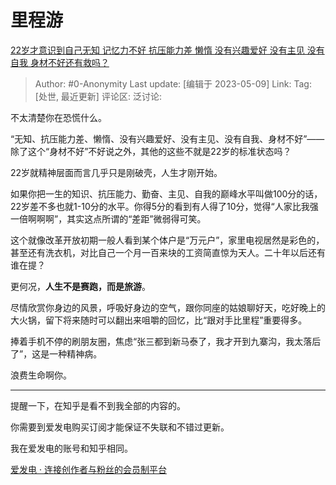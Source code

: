 # 里程游
[22岁才意识到自己无知 记忆力不好 抗压能力差 懒惰 没有兴趣爱好 没有主见 没有自我 身材不好还有救吗？](https://www.zhihu.com/question/29616331/answer/3017693519)

> Author: #0-Anonymity
> Last update: [编辑于 2023-05-09]
> Link:
> Tag: [处世, 最近更新]
> 评论区:
> 泛讨论:

不太清楚你在恐慌什么。

“无知、抗压能力差、懒惰、没有兴趣爱好、没有主见、没有自我、身材不好”——除了这个“身材不好”不好说之外，其他的这些不就是22岁的标准状态吗？

22岁就精神层面而言几乎只是刚破壳，人生才刚开始。

如果你把一生的知识、抗压能力、勤奋、主见、自我的巅峰水平叫做100分的话，22岁差不多也就1-10分的水平。你得5分的看到有人得了10分，觉得“人家比我强一倍啊啊啊”，其实这点所谓的“差距”微弱得可笑。

这个就像改革开放初期一般人看到某个体户是“万元户”，家里电视居然是彩色的，甚至还有洗衣机，对比自己一个月一百来块的工资简直惊为天人。二十年以后还有谁在提？

更何况，**人生不是赛跑，而是旅游**。

尽情欣赏你身边的风景，呼吸好身边的空气，跟你同座的姑娘聊好天，吃好晚上的大火锅，留下将来随时可以翻出来咀嚼的回忆，比“跟对手比里程”重要得多。

捧着手机不停的刷朋友圈，焦虑“张三都到新马泰了，我才开到九寨沟，我太落后了”，这是一种精神病。

浪费生命啊你。

--------------------

提醒一下，在知乎是看不到我全部的内容的。

你需要到爱发电购买订阅才能保证不失联和不错过更新。

我在爱发电的账号和知乎相同。

[爱发电 · 连接创作者与粉丝的会员制平台](https://link.zhihu.com/?target=http%3A//afdian.net/)